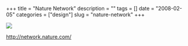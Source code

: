+++
title = "Nature Network"
description = ""
tags = []
date = "2008-02-05"
categories = ["design"]
slug = "nature-network"
+++


 

  <div id="screens-thumbs" class="clearfix">
    <div class="txt-center" id="design-submission"><a href="http://network.nature.com/"><img id='bluga-thumbnail-992' class='bluga-thumbnail large' src='/media/bluga/
wt47f27efe38c8e_0.jpg'/></a></div>  
  </div>   
<p><a href="http://network.nature.com/">http://network.nature.com/</a></p>




